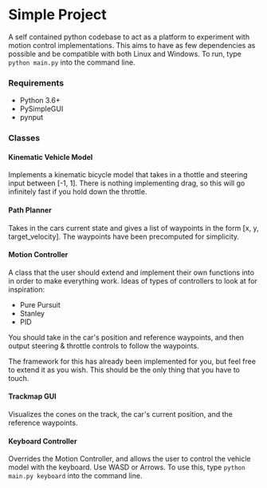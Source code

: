 # Simple Project
A self contained python codebase to act as a platform to experiment with motion control implementations. This aims to have as few dependencies as possible and be compatible with both Linux and Windows. To run, type `python main.py` into the command line.

### Requirements

 - Python 3.6+
 - PySimpleGUI
 - pynput


### Classes

#### Kinematic Vehicle Model
Implements a kinematic bicycle model that takes in a thottle and steering input between [-1, 1].
There is nothing implementing drag, so this will go infinitely fast if you hold down the throttle.

#### Path Planner
Takes in the cars current state and gives a list of waypoints in the form [x, y, target_velocity]. The waypoints have been precomputed for simplicity.


#### Motion Controller
A class that the user should extend and implement their own functions into in order to make everything work.
Ideas of types of controllers to look at for inspiration:

 - Pure Pursuit
 - Stanley
 - PID

You should take in the car's position and reference waypoints, and then output steering & throttle controls to follow the waypoints.

The framework for this has already been implemented for you, but feel free to extend it as you wish. This should be the only thing that you have to touch. 

#### Trackmap GUI
Visualizes the cones on the track, the car's current position, and the reference waypoints.


#### Keyboard Controller
Overrides the Motion Controller, and allows the user to control the vehicle model with the keyboard. Use WASD or Arrows.
To use this, type `python main.py keyboard` into the command line.
